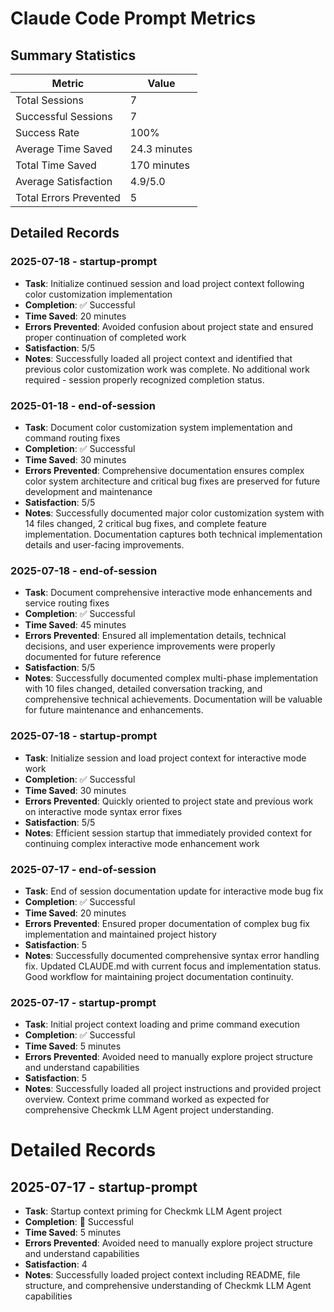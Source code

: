 # Claude Code Prompt Metrics

## Summary Statistics

| Metric | Value |
|--------|-------|
| Total Sessions | 7 |
| Successful Sessions | 7 |
| Success Rate | 100% |
| Average Time Saved | 24.3 minutes |
| Total Time Saved | 170 minutes |
| Average Satisfaction | 4.9/5.0 |
| Total Errors Prevented | 5 |

## Detailed Records

### 2025-07-18 - startup-prompt

- **Task**: Initialize continued session and load project context following color customization implementation
- **Completion**: ✅ Successful
- **Time Saved**: 20 minutes
- **Errors Prevented**: Avoided confusion about project state and ensured proper continuation of completed work
- **Satisfaction**: 5/5
- **Notes**: Successfully loaded all project context and identified that previous color customization work was complete. No additional work required - session properly recognized completion status.

### 2025-01-18 - end-of-session

- **Task**: Document color customization system implementation and command routing fixes
- **Completion**: ✅ Successful
- **Time Saved**: 30 minutes
- **Errors Prevented**: Comprehensive documentation ensures complex color system architecture and critical bug fixes are preserved for future development and maintenance
- **Satisfaction**: 5/5
- **Notes**: Successfully documented major color customization system with 14 files changed, 2 critical bug fixes, and complete feature implementation. Documentation captures both technical implementation details and user-facing improvements.

### 2025-07-18 - end-of-session

- **Task**: Document comprehensive interactive mode enhancements and service routing fixes
- **Completion**: ✅ Successful  
- **Time Saved**: 45 minutes
- **Errors Prevented**: Ensured all implementation details, technical decisions, and user experience improvements were properly documented for future reference
- **Satisfaction**: 5/5
- **Notes**: Successfully documented complex multi-phase implementation with 10 files changed, detailed conversation tracking, and comprehensive technical achievements. Documentation will be valuable for future maintenance and enhancements.

### 2025-07-18 - startup-prompt

- **Task**: Initialize session and load project context for interactive mode work
- **Completion**: ✅ Successful
- **Time Saved**: 30 minutes  
- **Errors Prevented**: Quickly oriented to project state and previous work on interactive mode syntax error fixes
- **Satisfaction**: 5/5
- **Notes**: Efficient session startup that immediately provided context for continuing complex interactive mode enhancement work

### 2025-07-17 - end-of-session

- **Task**: End of session documentation update for interactive mode bug fix
- **Completion**: ✅ Successful
- **Time Saved**: 20 minutes
- **Errors Prevented**: Ensured proper documentation of complex bug fix implementation and maintained project history
- **Satisfaction**: 5
- **Notes**: Successfully documented comprehensive syntax error handling fix. Updated CLAUDE.md with current focus and implementation status. Good workflow for maintaining project documentation continuity.

### 2025-07-17 - startup-prompt

- **Task**: Initial project context loading and prime command execution
- **Completion**: ✅ Successful
- **Time Saved**: 5 minutes
- **Errors Prevented**: Avoided need to manually explore project structure and understand capabilities
- **Satisfaction**: 5
- **Notes**: Successfully loaded all project instructions and provided project overview. Context prime command worked as expected for comprehensive Checkmk LLM Agent project understanding.

# Detailed Records

## 2025-07-17 - startup-prompt

- **Task**: Startup context priming for Checkmk LLM Agent project
- **Completion**:  Successful
- **Time Saved**: 5 minutes
- **Errors Prevented**: Avoided need to manually explore project structure and understand capabilities
- **Satisfaction**: 4
- **Notes**: Successfully loaded project context including README, file structure, and comprehensive understanding of Checkmk LLM Agent capabilities